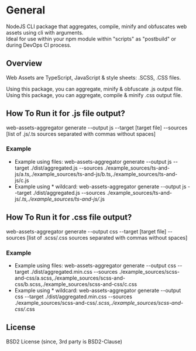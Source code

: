 # General
NodeJS CLI package that aggregates, compile, minify and obfuscates web assets using cli with arguments.<br />
Ideal for use within your npm module within "scripts" as "postbuild" or during DevOps CI process.

## Overview
Web Assets are TypeScript, JavaScript & style sheets: .SCSS, .CSS files. 

Using this package, you can aggregate, minify & obfuscate .js output file. <br />
Using this package, you can aggregate, compile & minify .css output file.


## How To Run it for .js file output?
web-assets-aggregator generate --output js --target [target file] --sources [list of .js/.ts sources separated with commas without spaces]
### Example
- Example using files: web-assets-aggregator generate --output js --target ./dist/aggregated.js --sources ./example_sources/ts-and-js/a.ts,./example_sources/ts-and-js/b.ts,./example_sources/ts-and-js/c.js
- Example using * wildcard: web-assets-aggregator generate --output js --target ./dist/aggregated.js --sources ./example_sources/ts-and-js/*.ts,./example_sources/ts-and-js/*.js

## How To Run it for .css file output?
web-assets-aggregator generate --output css --target [target file] --sources [list of .scss/.css sources separated with commas without spaces]
### Example
- Example using files: web-assets-aggregator generate --output css --target ./dist/aggregated.min.css --sources ./example_sources/scss-and-css/a.scss,./example_sources/scss-and-css/b.scss,./example_sources/scss-and-css/c.css
- Example using * wildcard: web-assets-aggregator generate --output css --target ./dist/aggregated.min.css --sources ./example_sources/scss-and-css/*.scss,./example_sources/scss-and-css/*.css

## License
BSD2 License (since, 3rd party is BSD2-Clause)
